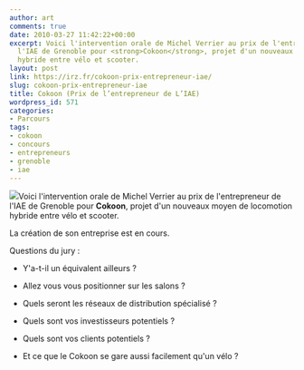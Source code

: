 ```yaml
---
author: art
comments: true
date: 2010-03-27 11:42:22+00:00
excerpt: Voici l'intervention orale de Michel Verrier au prix de l'entrepreneur de
  l'IAE de Grenoble pour <strong>Cokoon</strong>, projet d'un nouveaux moyen de locomotion
  hybride entre vélo et scooter.
layout: post
link: https://irz.fr/cokoon-prix-entrepreneur-iae/
slug: cokoon-prix-entrepreneur-iae
title: Cokoon (Prix de l’entrepreneur de L’IAE)
wordpress_id: 571
categories:
- Parcours
tags:
- cokoon
- concours
- entrepreneurs
- grenoble
- iae
---
```


[![](https://static.irz.fr/2010/03/cokoon-300x220.jpg)](https://static.irz.fr/2010/03/cokoon.jpg)Voici l'intervention orale de Michel Verrier au prix de l'entrepreneur de l'IAE de Grenoble pour **Cokoon**, projet d'un nouveaux moyen de locomotion hybride entre vélo et scooter.

La création de son entreprise est en cours.

Questions du jury :



	
  * Y'a-t-il un équivalent ailleurs ?

	
  * Allez vous vous positionner sur les salons ?

	
  * Quels seront les réseaux de distribution spécialisé ?

	
  * Quels sont vos investisseurs potentiels ?

	
  * Quels sont vos clients potentiels ?

	
  * Et ce que le Cokoon se gare aussi facilement qu'un vélo ?



